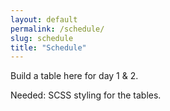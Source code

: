 ```yaml
---
layout: default
permalink: /schedule/
slug: schedule
title: "Schedule"
---
```


Build a table here for day 1 & 2.

Needed: SCSS styling for the tables.
